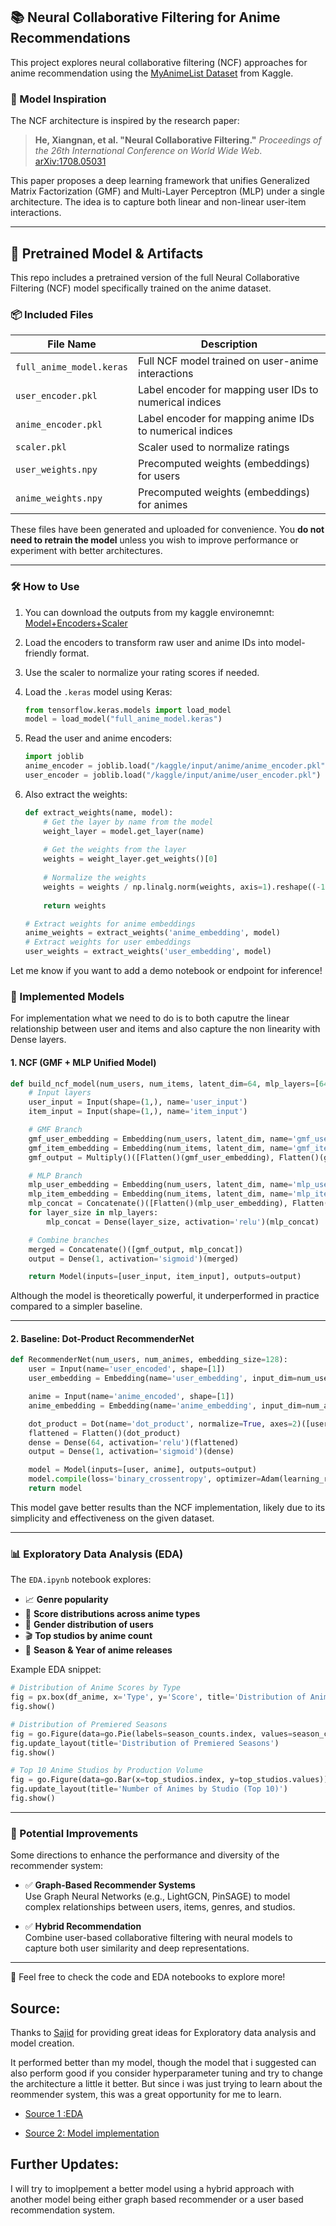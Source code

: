 ## 📚 Neural Collaborative Filtering for Anime Recommendations

This project explores neural collaborative filtering (NCF) approaches for anime recommendation using the [MyAnimeList Dataset](https://www.kaggle.com/datasets/dbdmobile/myanimelist-dataset) from Kaggle.

### 🔬 Model Inspiration

The NCF architecture is inspired by the research paper:  
> **He, Xiangnan, et al. "Neural Collaborative Filtering."** *Proceedings of the 26th International Conference on World Wide Web*. [arXiv:1708.05031](https://arxiv.org/pdf/1708.05031)

This paper proposes a deep learning framework that unifies Generalized Matrix Factorization (GMF) and Multi-Layer Perceptron (MLP) under a single architecture. The idea is to capture both linear and non-linear user-item interactions.

---

## 🧩 Pretrained Model & Artifacts

This repo includes a pretrained version of the full Neural Collaborative Filtering (NCF) model specifically trained on the anime dataset.

### 📦 Included Files

| File Name               | Description                                                                 |
|------------------------|-----------------------------------------------------------------------------|
| `full_anime_model.keras` | Full NCF model trained on user-anime interactions                         |
| `user_encoder.pkl`       | Label encoder for mapping user IDs to numerical indices                    |
| `anime_encoder.pkl`      | Label encoder for mapping anime IDs to numerical indices                   |
| `scaler.pkl`             | Scaler used to normalize ratings                                           |
| `user_weights.npy`       | Precomputed weights (embeddings) for users                                 |
| `anime_weights.npy`      | Precomputed weights (embeddings) for animes                                |

These files have been generated and uploaded for convenience. You **do not need to retrain the model** unless you wish to improve performance or experiment with better architectures.

---

### 🛠️ How to Use

1. You can download the outputs from my kaggle environemnt: [Model+Encoders+Scaler](https://www.kaggle.com/code/shahbodsobhkhiz/anime-custom-ncf/output)
2. Load the encoders to transform raw user and anime IDs into model-friendly format.
3. Use the scaler to normalize your rating scores if needed.
4. Load the `.keras` model using Keras:
   ```python
   from tensorflow.keras.models import load_model
   model = load_model("full_anime_model.keras")
   ```

5. Read the user and anime encoders:
   ```python
   import joblib
   anime_encoder = joblib.load("/kaggle/input/anime/anime_encoder.pkl")
   user_encoder = joblib.load("/kaggle/input/anime/user_encoder.pkl")
   ```
5. Also extract the weights: 
   ```python
   def extract_weights(name, model):
       # Get the layer by name from the model
       weight_layer = model.get_layer(name)
       
       # Get the weights from the layer
       weights = weight_layer.get_weights()[0]
       
       # Normalize the weights
       weights = weights / np.linalg.norm(weights, axis=1).reshape((-1, 1))
       
       return weights
   
   # Extract weights for anime embeddings
   anime_weights = extract_weights('anime_embedding', model)
   # Extract weights for user embeddings
   user_weights = extract_weights('user_embedding', model)
   ```

Let me know if you want to add a demo notebook or endpoint for inference!


### 🧠 Implemented Models
For implementation what we need to do is to both caputre the linear relationship between user and items and also capture the non linearity with Dense layers. 


#### 1. **NCF (GMF + MLP Unified Model)**

```python
def build_ncf_model(num_users, num_items, latent_dim=64, mlp_layers=[64, 32, 16]):
    # Input layers
    user_input = Input(shape=(1,), name='user_input')
    item_input = Input(shape=(1,), name='item_input')

    # GMF Branch
    gmf_user_embedding = Embedding(num_users, latent_dim, name='gmf_user_embedding')(user_input)
    gmf_item_embedding = Embedding(num_items, latent_dim, name='gmf_item_embedding')(item_input)
    gmf_output = Multiply()([Flatten()(gmf_user_embedding), Flatten()(gmf_item_embedding)])

    # MLP Branch
    mlp_user_embedding = Embedding(num_users, latent_dim, name='mlp_user_embedding')(user_input)
    mlp_item_embedding = Embedding(num_items, latent_dim, name='mlp_item_embedding')(item_input)
    mlp_concat = Concatenate()([Flatten()(mlp_user_embedding), Flatten()(mlp_item_embedding)])
    for layer_size in mlp_layers:
        mlp_concat = Dense(layer_size, activation='relu')(mlp_concat)

    # Combine branches
    merged = Concatenate()([gmf_output, mlp_concat])
    output = Dense(1, activation='sigmoid')(merged)

    return Model(inputs=[user_input, item_input], outputs=output)
```

Although the model is theoretically powerful, it underperformed in practice compared to a simpler baseline.

---

#### 2. **Baseline: Dot-Product RecommenderNet**

```python
def RecommenderNet(num_users, num_animes, embedding_size=128):
    user = Input(name='user_encoded', shape=[1])
    user_embedding = Embedding(name='user_embedding', input_dim=num_users, output_dim=embedding_size)(user)

    anime = Input(name='anime_encoded', shape=[1])
    anime_embedding = Embedding(name='anime_embedding', input_dim=num_animes, output_dim=embedding_size)(anime)

    dot_product = Dot(name='dot_product', normalize=True, axes=2)([user_embedding, anime_embedding])
    flattened = Flatten()(dot_product)
    dense = Dense(64, activation='relu')(flattened)
    output = Dense(1, activation='sigmoid')(dense)

    model = Model(inputs=[user, anime], outputs=output)
    model.compile(loss='binary_crossentropy', optimizer=Adam(learning_rate=0.001), metrics=["mae", "mse"])
    return model
```

This model gave better results than the NCF implementation, likely due to its simplicity and effectiveness on the given dataset.

---

### 📊 Exploratory Data Analysis (EDA)

The `EDA.ipynb` notebook explores:

- 📈 **Genre popularity**
- 🎯 **Score distributions across anime types**
- 👥 **Gender distribution of users**
- 🎬 **Top studios by anime count**
- 📆 **Season & Year of anime releases**

Example EDA snippet:

```python
# Distribution of Anime Scores by Type
fig = px.box(df_anime, x='Type', y='Score', title='Distribution of Anime Scores by Type', color='Type')
fig.show()

# Distribution of Premiered Seasons
fig = go.Figure(data=go.Pie(labels=season_counts.index, values=season_counts.values, hole=0.4))
fig.update_layout(title='Distribution of Premiered Seasons')
fig.show()

# Top 10 Anime Studios by Production Volume
fig = go.Figure(data=go.Bar(x=top_studios.index, y=top_studios.values))
fig.update_layout(title='Number of Animes by Studio (Top 10)')
fig.show()
```

---

### 🚀 Potential Improvements

Some directions to enhance the performance and diversity of the recommender system:

- ✅ **Graph-Based Recommender Systems**  
  Use Graph Neural Networks (e.g., LightGCN, PinSAGE) to model complex relationships between users, items, genres, and studios.

- ✅ **Hybrid Recommendation**  
  Combine user-based collaborative filtering with neural models to capture both user similarity and deep representations.



---

📁 Feel free to check the code and EDA notebooks to explore more!


## Source: 
Thanks to [Sajid](https://www.kaggle.com/dbdmobile) for providing great ideas for Exploratory data analysis and model creation. 

It performed better than my model, though the model that i suggested can also perform good if you consider hyperparameter tuning and try to change the architecture a little it better. 
But since i was just trying to learn about the reommender system, this was a great opportunity for me to learn.


- [Source 1 :EDA](https://www.kaggle.com/code/dbdmobile/anime-recommendation-1)

- [Source 2: Model implementation](https://www.kaggle.com/code/dbdmobile/anime-recommendation-2)


## Further Updates: 

I will try to imoplpement a better model using a hybrid approach with another model being either graph based recommender or a user based recommendation system.
